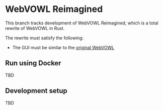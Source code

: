 # WebVOWL Reimagined
This branch tracks development of WebVOWL Reimagined, which is a total rewrite of WebVOWL in Rust. 

The rewrite must satisfy the following:
- The GUI must be similar to the [original WebVOWL](https://github.com/VisualDataWeb/WebVOWL)

## Run using Docker
TBD

## Development setup
TBD
